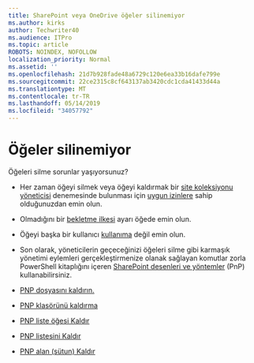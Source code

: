 ```yaml
---
title: SharePoint veya OneDrive öğeler silinemiyor
ms.author: kirks
author: Techwriter40
ms.audience: ITPro
ms.topic: article
ROBOTS: NOINDEX, NOFOLLOW
localization_priority: Normal
ms.assetid: ''
ms.openlocfilehash: 21d7b928fade48a6729c120e6ea33b16dafe799e
ms.sourcegitcommit: 22ce2315c8cf643137ab3420cdc1cda41433d44a
ms.translationtype: MT
ms.contentlocale: tr-TR
ms.lasthandoff: 05/14/2019
ms.locfileid: "34057792"
---
```

# <a name="unable-to-delete-items"></a>Öğeler silinemiyor

Öğeleri silme sorunlar yaşıyorsunuz?

- Her zaman öğeyi silmek veya öğeyi kaldırmak bir [site koleksiyonu yöneticisi](https://docs.microsoft.com/en-us/sharepoint/customize-sharepoint-site-permissions#add-change-or-remove-a-site-collection-administrator) denemesinde bulunması için [uygun izinlere](https://docs.microsoft.com/en-us/sharepoint/default-sharepoint-groups) sahip olduğunuzdan emin olun.

- Olmadığını bir [bekletme ilkesi](https://docs.microsoft.com/en-us/office365/securitycompliance/retention-policies) ayarı öğede emin olun.

- Öğeyi başka bir kullanıcı [kullanıma](https://support.office.com/en-us/article/check-out-check-in-or-discard-changes-to-files-in-a-library-7e2c12a9-a874-4393-9511-1378a700f6de) değil emin olun.

- Son olarak, yöneticilerin geçeceğinizi öğeleri silme gibi karmaşık yönetimi eylemleri gerçekleştirmenize olanak sağlayan komutlar zorla PowerShell kitaplığını içeren [SharePoint desenleri ve yöntemler](https://docs.microsoft.com/en-us/powershell/sharepoint/sharepoint-pnp/sharepoint-pnp-cmdlets?view=sharepoint-ps#installation) (PnP) kullanabilirsiniz. 
- [PNP dosyasını kaldırın.](https://docs.microsoft.com/en-us/powershell/module/sharepoint-pnp/remove-pnpfile?view=sharepoint-ps)
- [PNP klasörünü kaldırma](https://docs.microsoft.com/en-us/powershell/module/sharepoint-pnp/remove-pnpfolder?view=sharepoint-ps)
- [PNP liste öğesi Kaldır](https://docs.microsoft.com/en-us/powershell/module/sharepoint-pnp/remove-pnplistitem?view=sharepoint-ps)
- [PNP listesini Kaldır](https://docs.microsoft.com/en-us/powershell/module/sharepoint-pnp/remove-pnplist?view=sharepoint-ps)
- [PNP alan (sütun) Kaldır](https://docs.microsoft.com/en-us/powershell/module/sharepoint-pnp/remove-pnpfield?view=sharepoint-ps)